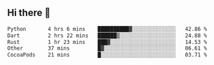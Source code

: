 ## Hi there 👋

<!--
**whirlun/whirlun** is a ✨ _special_ ✨ repository because its `README.md` (this file) appears on your GitHub profile.

Here are some ideas to get you started:

- 🔭 I’m currently working on ...
- 🌱 I’m currently learning ...
- 👯 I’m looking to collaborate on ...
- 🤔 I’m looking for help with ...
- 💬 Ask me about ...
- 📫 How to reach me: ...
- 😄 Pronouns: ...
- ⚡ Fun fact: ...
-->
<!--START_SECTION:waka-->

```txt
Python       4 hrs 6 mins    ██████████▓░░░░░░░░░░░░░░   42.86 %
Dart         2 hrs 22 mins   ██████▒░░░░░░░░░░░░░░░░░░   24.88 %
Rust         1 hr 23 mins    ███▓░░░░░░░░░░░░░░░░░░░░░   14.53 %
Other        37 mins         █▓░░░░░░░░░░░░░░░░░░░░░░░   06.61 %
CocoaPods    21 mins         █░░░░░░░░░░░░░░░░░░░░░░░░   03.71 %
```

<!--END_SECTION:waka-->
